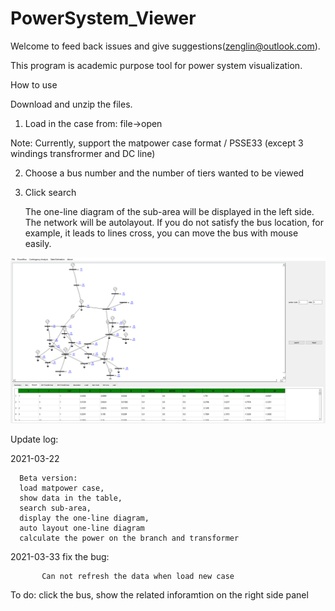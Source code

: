 # PowerSystem_Viewer

Welcome to feed back issues and give suggestions(zenglin@outlook.com).

This program is academic purpose tool for power system visualization.

How to use

Download and unzip the files.

1. Load in the case from: file->open

Note: Currently,  support the matpower case format / PSSE33 (except 3 windings transfrormer and DC line)


2. Choose a bus number and the number of tiers wanted to be viewed


3. Click search

   The one-line diagram of the sub-area will be displayed in the left side. 
   The network will be autolayout. If you do not satisfy the bus location, for example, it leads to lines cross, you can move the bus with mouse easily.
   
   
![image](https://github.com/shiftlin0818/PowerSystem_Viewer/blob/main/fig/demo.PNG)


Update log:

2021-03-22
  
      Beta version: 
      load matpower case, 
      show data in the table, 
      search sub-area, 
      display the one-line diagram, 
      auto layout one-line diagram
      calculate the power on the branch and transformer
 
2021-03-33
      fix the bug: 
           
           Can not refresh the data when load new case
 
 To do:
   click the bus, show the related inforamtion on the right side panel

